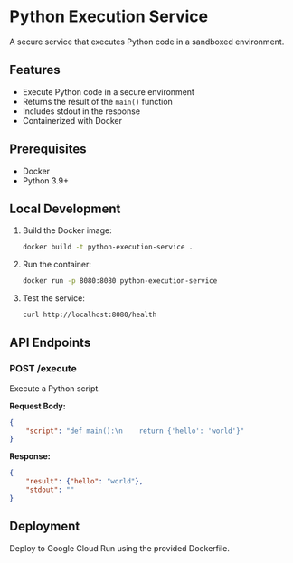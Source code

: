 # Python Execution Service

A secure service that executes Python code in a sandboxed environment.

## Features

- Execute Python code in a secure environment
- Returns the result of the `main()` function
- Includes stdout in the response
- Containerized with Docker

## Prerequisites

- Docker
- Python 3.9+

## Local Development

1. Build the Docker image:
   ```bash
   docker build -t python-execution-service .
   ```

2. Run the container:
   ```bash
   docker run -p 8080:8080 python-execution-service
   ```

3. Test the service:
   ```bash
   curl http://localhost:8080/health
   ```

## API Endpoints

### POST /execute
Execute a Python script.

**Request Body:**
```json
{
    "script": "def main():\n    return {'hello': 'world'}"
}
```

**Response:**
```json
{
    "result": {"hello": "world"},
    "stdout": ""
}
```

## Deployment

Deploy to Google Cloud Run using the provided Dockerfile.
